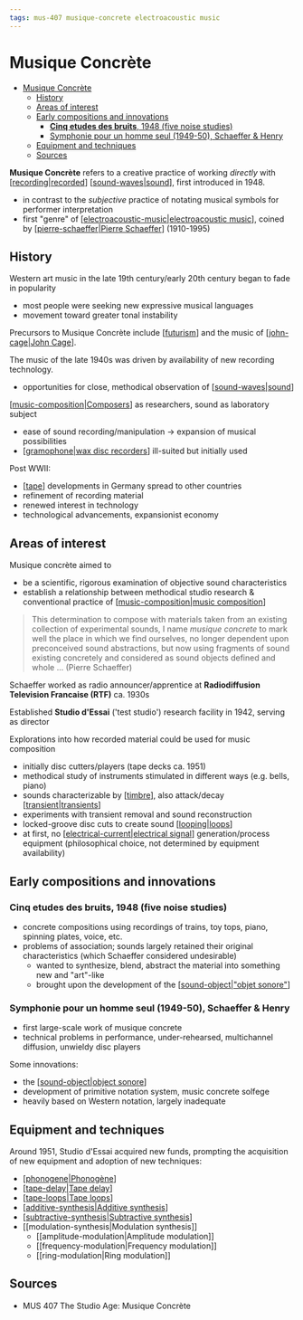 ```yaml
---
tags: mus-407 musique-concrete electroacoustic music
---
```


# Musique Concrète

- [Musique Concrète](#musique-concrète)
  - [History](#history)
  - [Areas of interest](#areas-of-interest)
  - [Early compositions and innovations](#early-compositions-and-innovations)
    - [**Cinq etudes des bruits**, 1948 (five noise studies)](#cinq-etudes-des-bruits-1948-five-noise-studies)
    - [Symphonie pour un homme seul (1949-50), Schaeffer \& Henry](#symphonie-pour-un-homme-seul-1949-50-schaeffer--henry)
  - [Equipment and techniques](#equipment-and-techniques)
  - [Sources](#sources)

**Musique Concrète** refers to a creative practice of working _directly_ with [[recording|recorded]] [[sound-waves|sound]], first introduced in 1948.

- in contrast to the _subjective_ practice of notating musical symbols for performer interpretation
- first "genre" of [[electroacoustic-music|electroacoustic music]], coined by [[pierre-schaeffer|Pierre Schaeffer]] (1910-1995)

## History

Western art music in the late 19th century/early 20th century began to fade in popularity

- most people were seeking new expressive musical languages
- movement toward greater tonal instability

Precursors to Musique Concrète include [[futurism]] and the music of [[john-cage|John Cage]].

The music of the late 1940s was driven by availability of new recording technology.

- opportunities for close, methodical observation of [[sound-waves|sound]]

[[music-composition|Composers]] as researchers, sound as laboratory subject

- ease of sound recording/manipulation → expansion of musical possibilities
- [[gramophone|wax disc recorders]] ill-suited but initially used

Post WWII:

- [[tape]] developments in Germany spread to other countries
- refinement of recording material
- renewed interest in technology
- technological advancements, expansionist economy

## Areas of interest

Musique concrète aimed to

- be a scientific, rigorous examination of objective sound characteristics
- establish a relationship between methodical studio research & conventional practice of [[music-composition|music composition]]

> This determination to compose with materials taken from an existing collection of experimental sounds, I name _musique concrete_ to mark well the place in which we find ourselves, no longer dependent upon preconceived sound abstractions, but now using fragments of sound existing concretely and considered as sound objects defined and whole ... (Pierre Schaeffer)

Schaeffer worked as radio announcer/apprentice at **Radiodiffusion Television Francaise (RTF)** ca. 1930s

Established **Studio d'Essai** ('test studio') research facility in 1942, serving as director

Explorations into how recorded material could be used for music composition

- initially disc cutters/players (tape decks ca. 1951)
- methodical study of instruments stimulated in different ways (e.g. bells, piano)
- sounds characterizable by [[timbre]], also attack/decay [[transient|transients]]
- experiments with transient removal and sound reconstruction
- locked-groove disc cuts to create sound [[looping|loops]]
- at first, no [[electrical-current|electrical signal]] generation/process equipment (philosophical choice, not determined by equipment availability)

## Early compositions and innovations

### **Cinq etudes des bruits**, 1948 (five noise studies)

- concrete compositions using recordings of trains, toy tops, piano, spinning plates, voice, etc.
- problems of association; sounds largely retained their original characteristics (which Schaeffer considered undesirable)
  - wanted to synthesize, blend, abstract the material into something new and "art"-like
  - brought upon the development of the [[sound-object|"objet sonore"]]

### Symphonie pour un homme seul (1949-50), Schaeffer & Henry

- first large-scale work of musique concrete
- technical problems in performance, under-rehearsed, multichannel diffusion, unwieldy disc players

Some innovations:

- the [[sound-object|object sonore]]
- development of primitive notation system, music concrete solfege
- heavily based on Western notation, largely inadequate

## Equipment and techniques

Around 1951, Studio d'Essai acquired new funds, prompting the acquisition of new equipment and adoption of new techniques:

- [[phonogene|Phonogène]]
- [[tape-delay|Tape delay]]
- [[tape-loops|Tape loops]]
- [[additive-synthesis|Additive synthesis]]
- [[subtractive-synthesis|Subtractive synthesis]]
- [[modulation-synthesis|Modulation synthesis]]
  - [[amplitude-modulation|Amplitude modulation]]
  - [[frequency-modulation|Frequency modulation]]
  - [[ring-modulation|Ring modulation]]

## Sources

- MUS 407 The Studio Age: Musique Concrète

[//begin]: # "Autogenerated link references for markdown compatibility"
[recording|recorded]: recording "Recording"
[sound-waves|sound]: sound-waves "Sound Waves"
[electroacoustic-music|electroacoustic music]: electroacoustic-music "Electroacoustic Music"
[pierre-schaeffer|Pierre Schaeffer]: pierre-schaeffer "Pierre Schaeffer"
[futurism]: futurism "Futurism"
[john-cage|John Cage]: john-cage "John Cage"
[music-composition|Composers]: music-composition "Music composition"
[gramophone|wax disc recorders]: gramophone "Gramophone"
[tape]: tape "Tape"
[music-composition|music composition]: music-composition "Music composition"
[timbre]: timbre "Timbre"
[transient|transients]: transient "Transient"
[looping|loops]: looping "Looping"
[electrical-current|electrical signal]: electrical-current "Electrical Current"
[sound-object|"objet sonore"]: sound-object "Sound object (objet sonore)"
[sound-object|object sonore]: sound-object "Sound object (objet sonore)"
[phonogene|Phonogène]: phonogene "Phonogène"
[tape-delay|Tape delay]: tape-delay "Tape Delay"
[tape-loops|Tape loops]: tape-loops "Tape loops"
[additive-synthesis|Additive synthesis]: additive-synthesis "Additive Synthesis"
[subtractive-synthesis|Subtractive synthesis]: subtractive-synthesis "Subtractive Synthesis"
[modulation-synthesis]: modulation-synthesis "Modulation Synthesis"
[amplitude-modulation]: amplitude-modulation "Amplitude Modulation"
[frequency-modulation]: frequency-modulation "Frequency Modulation"
[ring-modulation]: ring-modulation "Ring Modulation"
[//end]: # "Autogenerated link references"
